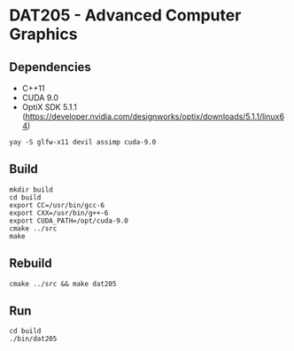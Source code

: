 # DAT205 - Advanced Computer Graphics

## Dependencies

* C++11
* CUDA 9.0
* OptiX SDK 5.1.1 (https://developer.nvidia.com/designworks/optix/downloads/5.1.1/linux64)

```
yay -S glfw-x11 devil assimp cuda-9.0
```

## Build
```
mkdir build
cd build
export CC=/usr/bin/gcc-6
export CXX=/usr/bin/g++-6
export CUDA_PATH=/opt/cuda-9.0
cmake ../src
make
```

## Rebuild
```
cmake ../src && make dat205
```

## Run
```
cd build
./bin/dat205
```

